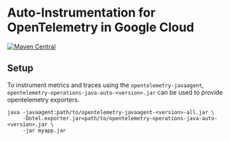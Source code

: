 # Auto-Instrumentation for OpenTelemetry in Google Cloud

[![Maven Central][maven-image]][maven-url]

## Setup

To instrument metrics and traces using the `opentelemetry-javaagent`, `opentelemetry-operations-java-auto-<version>.jar` can be used to provide opentelemetry exporters.

```
java -javaagent:path/to/opentelemetry-javaagent-<version>-all.jar \
     -Dotel.exporter.jar=path/to/opentelemetry-operations-java-auto-<version>.jar \
     -jar myapp.jar
```


[maven-image]: https://maven-badges.herokuapp.com/maven-central/com.google.cloud.opentelemetry/exporter-auto/badge.svg
[maven-url]: https://maven-badges.herokuapp.com/maven-central/com.google.cloud.opentelemetry/exporter-auto